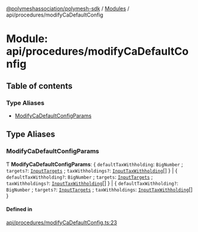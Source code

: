 [@polymeshassociation/polymesh-sdk](../README.md) / [Modules](../modules.md) / api/procedures/modifyCaDefaultConfig

# Module: api/procedures/modifyCaDefaultConfig

## Table of contents

### Type Aliases

- [ModifyCaDefaultConfigParams](api_procedures_modifyCaDefaultConfig.md#modifycadefaultconfigparams)

## Type Aliases

### ModifyCaDefaultConfigParams

Ƭ **ModifyCaDefaultConfigParams**: { `defaultTaxWithholding`: `BigNumber` ; `targets?`: [`InputTargets`](api_entities_CorporateActionBase_types.md#inputtargets) ; `taxWithholdings?`: [`InputTaxWithholding`](api_entities_CorporateActionBase_types.md#inputtaxwithholding)[]  } \| { `defaultTaxWithholding?`: `BigNumber` ; `targets`: [`InputTargets`](api_entities_CorporateActionBase_types.md#inputtargets) ; `taxWithholdings?`: [`InputTaxWithholding`](api_entities_CorporateActionBase_types.md#inputtaxwithholding)[]  } \| { `defaultTaxWithholding?`: `BigNumber` ; `targets?`: [`InputTargets`](api_entities_CorporateActionBase_types.md#inputtargets) ; `taxWithholdings`: [`InputTaxWithholding`](api_entities_CorporateActionBase_types.md#inputtaxwithholding)[]  }

#### Defined in

[api/procedures/modifyCaDefaultConfig.ts:23](https://github.com/PolymathNetwork/polymesh-sdk/blob/31dfa0dc/src/api/procedures/modifyCaDefaultConfig.ts#L23)
